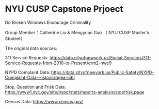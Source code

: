# NYU CUSP Capstone Prjoect

Do Broken Windows Encourage  Criminality

Group Member：Catherine Liu & Mengyuan Guo （ NYU CUSP Master's Student）

The original data sources:

311 Service Requests: https://data.cityofnewyork.us/Social-Services/311-Service-Requests-from-2010-to-Present/erm2-nwe9

NYPD Complaint Data: https://data.cityofnewyork.us/Public-Safety/NYPD-Complaint-Data-Historic/qgea-i56i

Stop, Question and Frisk Data: https://www1.nyc.gov/site/nypd/stats/reports-analysis/stopfrisk.page

Census Data: https://www.census.gov/


